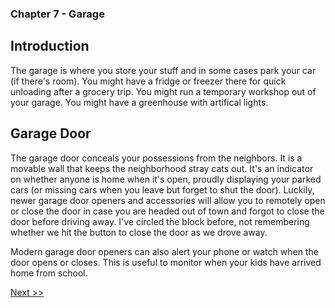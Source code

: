 ### Chapter 7 - Garage

## Introduction

The garage is where you store your stuff and in some cases park your car (if there's room). You might have a fridge or freezer there for quick unloading after a grocery trip. You might run a temporary workshop out of your garage. You might have a greenhouse with artifical lights.

## Garage Door

The garage door conceals your possessions from the neighbors. It is a movable wall that keeps the neighborhood stray cats out. It's an indicator on whether anyone is home when it's open, proudly displaying your parked cars (or missing cars when you leave but forget to shut the door). Luckily, newer garage door openers and accessories will allow you to remotely open or close the door in case you are headed out of town and forgot to close the door before driving away. I've circled the block before, not remembering whether we hit the button to close the door as we drove away.

Modern garage door openers can also alert your phone or watch when the door opens or closes. This is useful to monitor when your kids have arrived home from school.

[Next >>](080-chapter-08.md)

